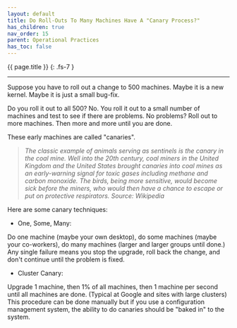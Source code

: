 ```yaml
---
layout: default
title: Do Roll-Outs To Many Machines Have A "Canary Process?"
has_children: true
nav_order: 15
parent: Operational Practices
has_toc: false
---
```


{{ page.title }}
{: .fs-7 }

---

Suppose you have to roll out a change to 500 machines. Maybe it is a new
kernel. Maybe it is just a small bug-fix.

Do you roll it out to all 500? No. You roll it out to a small number of
machines and test to see if there are problems. No problems? Roll out to
more machines. Then more and more until you are done.

These early machines are called "canaries".

> _The classic example of animals serving as sentinels is the canary in
> the coal mine. Well into the 20th century, coal miners in the United
> Kingdom and the United States brought canaries into coal mines as an
> early-warning signal for toxic gases including methane and carbon
> monoxide. The birds, being more sensitive, would become sick before
> the miners, who would then have a chance to escape or put on
> protective respirators. Source: Wikipedia_

Here are some canary techniques:

- One, Some, Many:

Do one machine (maybe your own desktop), do some machines (maybe your
co-workers), do many machines (larger and larger groups until done.) Any
single failure means you stop the upgrade, roll back the change, and
don't continue until the problem is fixed.

- Cluster Canary:

Upgrade 1 machine, then 1% of all machines, then 1 machine per second
until all machines are done. (Typical at Google and sites with large
clusters) This procedure can be done manually but if you use a
configuration management system, the ability to do canaries should be
"baked in" to the system.
